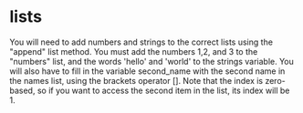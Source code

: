 # lists
You will need to add numbers and strings to the correct lists using the "append" list method. You must add the numbers 1,2, and 3 to the "numbers" list, and the words 'hello' and 'world' to the strings variable.
You will also have to fill in the variable second_name with the second name in the names list, using the brackets operator []. Note that the index is zero-based, so if you want to access the second item in the list, its index will be 1.
